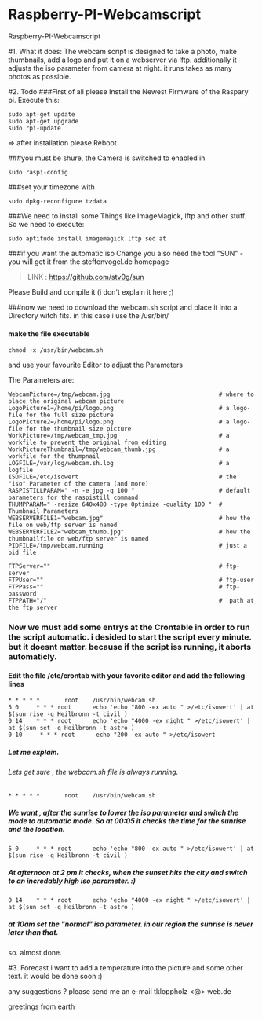 Raspberry-PI-Webcamscript
=========================

Raspberry-PI-Webcamscript

#1. What it does: 
	The webcam script is designed to take a photo, make thumbnails, add a logo and put it on a webserver via lftp.
	additionally it adjusts the iso parameter from camera at night. it runs takes as many photos as possible. 
	

#2. Todo 
###First of all please Install the Newest Firmware of the Raspary pi. Execute this:

	sudo apt-get update
	sudo apt-get upgrade
	sudo rpi-update
	
	

=> after installation please Reboot

###you must be shure, the Camera is switched to enabled in 

	sudo raspi-config
	
###set your timezone with

	sudo dpkg-reconfigure tzdata

###We need to install some Things like ImageMagick, lftp and other stuff. So we need to execute:

	sudo aptitude install imagemagick lftp sed at 

###if you want the automatic iso Change you also need the tool "SUN" - you will get it from the steffenvogel.de homepage
> LINK :  https://github.com/stv0g/sun  

Please Build and compile it (i don't explain it here ;)

###now we need to download the webcam.sh script and place it into a Directory witch fits. in this case i use the /usr/bin/

#### make the file executable
	chmod +x /usr/bin/webcam.sh

and use your favourite Editor to adjust the Parameters

The Parameters are:
		
	WebcamPicture=/tmp/webcam.jpg								# where to place the original webcam picture
	LogoPicture1=/home/pi/logo.png								# a logo-file for the full size picture
	LogoPicture2=/home/pi/logo.png								# a logo-file for the thumbnail size picture
	WorkPicture=/tmp/webcam_tmp.jpg								# a workfile to prevent the original from editing 
	WorkPictureThumbnail=/tmp/webcam_thumb.jpg					# a workfile for the thumpnail 
	LOGFILE=/var/log/webcam.sh.log								# a logfile
	ISOFILE=/etc/isowert										# the "iso" Parameter of the camera (and more)
	RASPISTILLPARAM=" -n -e jpg -q 100 "						# default parameters for the raspistill command 
	THUMPPARAM=" -resize 640x480 -type Optimize -quality 100 "	# Thumbnail Parameters 
	WEBSERVERFILE1="webcam.jpg"									# how the file on web/ftp server is named
	WEBSERVERFILE2="webcam_thumb.jpg"							# how the thumbnailfile on web/ftp server is named
	PIDFILE=/tmp/webcam.running									# just a pid file

	FTPServer=""												# ftp-server
	FTPUser=""													# ftp-user
	FTPPass=""													# ftp-password 
	FTPPATH="/"													#  path at the ftp server 
	
### Now we must add some entrys at the Crontable in order to run the script automatic. i desided to start the script every minute. but it doesnt matter. because if the script iss running, it aborts automaticly.
#### Edit the file /etc/crontab with your favorite editor and add the following lines

	* * * * *       root    /usr/bin/webcam.sh
	5 0     * * * root      echo 'echo "800 -ex auto " >/etc/isowert' | at $(sun rise -q Heilbronn -t civil )
	0 14    * * * root      echo 'echo "4000 -ex night " >/etc/isowert' | at $(sun set -q Heilbronn -t astro )
	0 10     * * * root      echo "200 -ex auto " >/etc/isowert
	
##### Let me explain.

###### Lets get sure , the webcam.sh file is always running. 
	* * * * *       root    /usr/bin/webcam.sh 
##### We want , after the sunrise to lower the iso parameter and switch the mode to automatic mode. So at 00:05 it checks the time for the sunrise and the location. 
	5 0     * * * root      echo 'echo "800 -ex auto " >/etc/isowert' | at $(sun rise -q Heilbronn -t civil )
##### At afternoon at 2 pm it checks, when the sunset hits the city and switch to an incredably high iso parameter. :) 
	0 14    * * * root      echo 'echo "4000 -ex night " >/etc/isowert' | at $(sun set -q Heilbronn -t astro )
##### at 10am set the "normal" iso parameter. in our region  the sunrise is never later than that.

so. almost done.

#3. Forecast
i want to add a temperature into the picture and some other text. it would be done soon :)

any suggestions ? please send me an e-mail tkloppholz <@> web.de

greetings from earth

